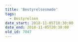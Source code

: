 ```yaml
---
title: 'Bestyrelsesmøde'
tags:
  - Bestyrelsen
date_start: 2018-11-05T18:30:00
date_end: 2018-11-05T20:30:00
old_id: 7047
---
```

